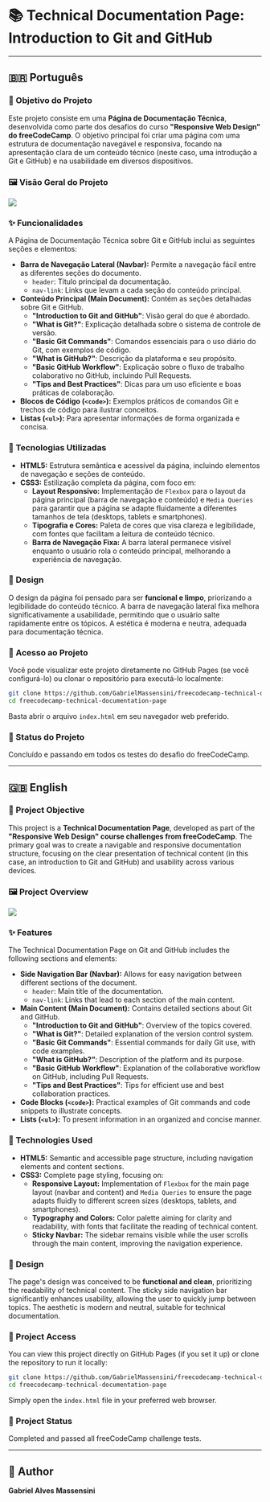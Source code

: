 # 📚 Technical Documentation Page: Introduction to Git and GitHub

-----

## 🇧🇷 Português

### 🎯 Objetivo do Projeto

Este projeto consiste em uma **Página de Documentação Técnica**, desenvolvida como parte dos desafios do curso **"Responsive Web Design" do freeCodeCamp**. O objetivo principal foi criar uma página com uma estrutura de documentação navegável e responsiva, focando na apresentação clara de um conteúdo técnico (neste caso, uma introdução a Git e GitHub) e na usabilidade em diversos dispositivos.

### 🖼️ Visão Geral do Projeto

![](assets/technical-screen.png)

### ✨ Funcionalidades

A Página de Documentação Técnica sobre Git e GitHub inclui as seguintes seções e elementos:

  * **Barra de Navegação Lateral (Navbar):** Permite a navegação fácil entre as diferentes seções do documento.
      * `header`: Título principal da documentação.
      * `nav-link`: Links que levam a cada seção do conteúdo principal.
  * **Conteúdo Principal (Main Document):** Contém as seções detalhadas sobre Git e GitHub.
      * **"Introduction to Git and GitHub"**: Visão geral do que é abordado.
      * **"What is Git?"**: Explicação detalhada sobre o sistema de controle de versão.
      * **"Basic Git Commands"**: Comandos essenciais para o uso diário do Git, com exemplos de código.
      * **"What is GitHub?"**: Descrição da plataforma e seu propósito.
      * **"Basic GitHub Workflow"**: Explicação sobre o fluxo de trabalho colaborativo no GitHub, incluindo Pull Requests.
      * **"Tips and Best Practices"**: Dicas para um uso eficiente e boas práticas de colaboração.
  * **Blocos de Código (`<code>`):** Exemplos práticos de comandos Git e trechos de código para ilustrar conceitos.
  * **Listas (`<ul>`):** Para apresentar informações de forma organizada e concisa.

### 🚀 Tecnologias Utilizadas

  * **HTML5:** Estrutura semântica e acessível da página, incluindo elementos de navegação e seções de conteúdo.
  * **CSS3:** Estilização completa da página, com foco em:
      * **Layout Responsivo:** Implementação de `Flexbox` para o layout da página principal (barra de navegação e conteúdo) e `Media Queries` para garantir que a página se adapte fluidamente a diferentes tamanhos de tela (desktops, tablets e smartphones).
      * **Tipografia e Cores:** Paleta de cores que visa clareza e legibilidade, com fontes que facilitam a leitura de conteúdo técnico.
      * **Barra de Navegação Fixa:** A barra lateral permanece visível enquanto o usuário rola o conteúdo principal, melhorando a experiência de navegação.

### 🎨 Design

O design da página foi pensado para ser **funcional e limpo**, priorizando a legibilidade do conteúdo técnico. A barra de navegação lateral fixa melhora significativamente a usabilidade, permitindo que o usuário salte rapidamente entre os tópicos. A estética é moderna e neutra, adequada para documentação técnica.

### 🔗 Acesso ao Projeto

Você pode visualizar este projeto diretamente no GitHub Pages (se você configurá-lo) ou clonar o repositório para executá-lo localmente:

```bash
git clone https://github.com/GabrielMassensini/freecodecamp-technical-documentation-page.git
cd freecodecamp-technical-documentation-page
```

Basta abrir o arquivo `index.html` em seu navegador web preferido.

### 🌟 Status do Projeto

Concluído e passando em todos os testes do desafio do freeCodeCamp.

-----

## 🇬🇧 English

### 🎯 Project Objective

This project is a **Technical Documentation Page**, developed as part of the **"Responsive Web Design" course challenges from freeCodeCamp**. The primary goal was to create a navigable and responsive documentation structure, focusing on the clear presentation of technical content (in this case, an introduction to Git and GitHub) and usability across various devices.

### 🖼️ Project Overview

![](assets/technical-screen.png)

### ✨ Features

The Technical Documentation Page on Git and GitHub includes the following sections and elements:

  * **Side Navigation Bar (Navbar):** Allows for easy navigation between different sections of the document.
      * `header`: Main title of the documentation.
      * `nav-link`: Links that lead to each section of the main content.
  * **Main Content (Main Document):** Contains detailed sections about Git and GitHub.
      * **"Introduction to Git and GitHub"**: Overview of the topics covered.
      * **"What is Git?"**: Detailed explanation of the version control system.
      * **"Basic Git Commands"**: Essential commands for daily Git use, with code examples.
      * **"What is GitHub?"**: Description of the platform and its purpose.
      * **"Basic GitHub Workflow"**: Explanation of the collaborative workflow on GitHub, including Pull Requests.
      * **"Tips and Best Practices"**: Tips for efficient use and best collaboration practices.
  * **Code Blocks (`<code>`):** Practical examples of Git commands and code snippets to illustrate concepts.
  * **Lists (`<ul>`):** To present information in an organized and concise manner.

### 🚀 Technologies Used

  * **HTML5:** Semantic and accessible page structure, including navigation elements and content sections.
  * **CSS3:** Complete page styling, focusing on:
      * **Responsive Layout:** Implementation of `Flexbox` for the main page layout (navbar and content) and `Media Queries` to ensure the page adapts fluidly to different screen sizes (desktops, tablets, and smartphones).
      * **Typography and Colors:** Color palette aiming for clarity and readability, with fonts that facilitate the reading of technical content.
      * **Sticky Navbar:** The sidebar remains visible while the user scrolls through the main content, improving the navigation experience.

### 🎨 Design

The page's design was conceived to be **functional and clean**, prioritizing the readability of technical content. The sticky side navigation bar significantly enhances usability, allowing the user to quickly jump between topics. The aesthetic is modern and neutral, suitable for technical documentation.

### 🔗 Project Access

You can view this project directly on GitHub Pages (if you set it up) or clone the repository to run it locally:

```bash
git clone https://github.com/GabrielMassensini/freecodecamp-technical-documentation-page.git
cd freecodecamp-technical-documentation-page
```

Simply open the `index.html` file in your preferred web browser.

### 🌟 Project Status

Completed and passed all freeCodeCamp challenge tests.

-----

## 👤 Author

**Gabriel Alves Massensini**